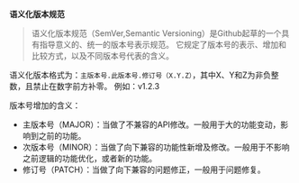 **语义化版本规范**
>语义化版本规范（SemVer,Semantic Versioning）是Github起草的一个具有指导意义的、统一的版本号表示规范。
>它规定了版本号的表示、增加和比较方式，以及不同版本号代表的含义。

语义化版本格式为：`主版本号.此版本号.修订号（X.Y.Z）`，其中X、Y和Z为非负整数，且禁止在数字前方补零。
例如：v1.2.3

版本号增加的含义：
- 主版本号（MAJOR）：当做了不兼容的API修改。一般用于大的功能变动，影响到之前的功能。
- 次版本号（MINOR）：当做了向下兼容的功能性新增及修改。一般用于不影响之前逻辑的功能优化，或者新的功能。
- 修订号（PATCH）：当做了向下兼容的问题修正，一般用于问题修复。